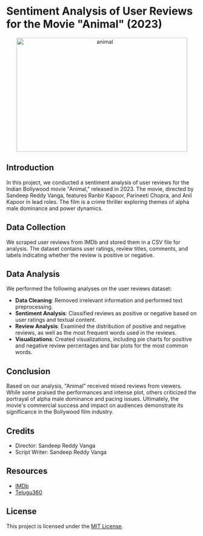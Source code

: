 # Sentiment Analysis of User Reviews for the Movie "Animal" (2023)

<div style="text-align: center;">
    <img src="https://m.media-amazon.com/images/M/MV5BNGViM2M4NmUtMmNkNy00MTQ5LTk5MDYtNmNhODAzODkwOTJlXkEyXkFqcGdeQXVyMTY1NDY4NTIw._V1_.jpg" alt="animal" width="450" height="300">
</div>


## Introduction

In this project, we conducted a sentiment analysis of user reviews for the Indian Bollywood movie "Animal," released in 2023. The movie, directed by Sandeep Reddy Vanga, features Ranbir Kapoor, Parineeti Chopra, and Anil Kapoor in lead roles. The film is a crime thriller exploring themes of alpha male dominance and power dynamics.

## Data Collection

We scraped user reviews from IMDb and stored them in a CSV file for analysis. The dataset contains user ratings, review titles, comments, and labels indicating whether the review is positive or negative.

## Data Analysis

We performed the following analyses on the user reviews dataset:

- **Data Cleaning**: Removed irrelevant information and performed text preprocessing.
- **Sentiment Analysis**: Classified reviews as positive or negative based on user ratings and textual content.
- **Review Analysis**: Examined the distribution of positive and negative reviews, as well as the most frequent words used in the reviews.
- **Visualizations**: Created visualizations, including pie charts for positive and negative review percentages and bar plots for the most common words.

## Conclusion

Based on our analysis, "Animal" received mixed reviews from viewers. While some praised the performances and intense plot, others criticized the portrayal of alpha male dominance and pacing issues. Ultimately, the movie's commercial success and impact on audiences demonstrate its significance in the Bollywood film industry.

## Credits

- Director: Sandeep Reddy Vanga
- Script Writer: Sandeep Reddy Vanga

## Resources

- [IMDb](https://www.imdb.com/)
- [Telugu360](https://www.telugu360.com/)

## License

This project is licensed under the [MIT License](LICENSE).
